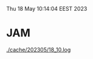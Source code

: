 Thu 18 May 10:14:04 EEST 2023
# JAM
<a href='./cache/202305/18_10.log'>./cache/202305/18_10.log</a>

